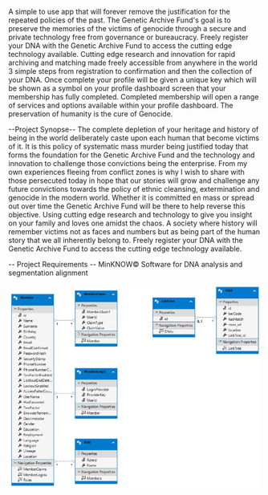 A simple to use app that will forever remove the justification for the repeated policies of the past. The Genetic Archive Fund's goal is to preserve the memories of the victims of genocide through a secure and private technology free from governance or bureaucracy. Freely register your DNA with the Genetic Archive Fund to access the cutting edge technology available.
Cutting edge research and innovation for rapid archiving and matching made freely accessible from anywhere in the world
3 simple steps from registration to confirmation and then the collection of your DNA. Once complete your profile will be given a unique key which will be shown as a symbol on your profile dashboard screen that your membership has fully completed.
Completed membership will open a range of services and options available within your profile dashboard.
The preservation of humanity is the cure of Genocide.

--Project Synopse--
The complete depletion of your heritage and history of being in the world deliberately caste upon each human that become victims of it. It is this policy of systematic mass murder being justified today that forms the foundation for the Genetic Archive Fund and the technology and innovation to challenge those convictions being the enterprise. From my own experiences fleeing from conflict zones is why I wish to share with those persecuted today in hope that our stories will grow and challenge any future convictions towards the policy of ethnic cleansing, extermination and genocide in the modern world. Whether it is committed en mass or spread out over time the Genetic Archive Fund will be there to help reverse this objective. Using cutting edge research and technology to give you insight on your family and loves one amidst the chaos. A society where history will remember victims not as faces and numbers but as being part of the human story that we all inherently belong to. Freely register your DNA with the Genetic Archive Fund to access the cutting edge technology available.

-- Project Requirements --
MinKNOW© Software for DNA analysis and segmentation alignment

![Alt text](https://github.com/SenApps-Development/GeneticArchiveFund/blob/master/GaffgcDB_Model_Design.jpg?raw=true "Title")
